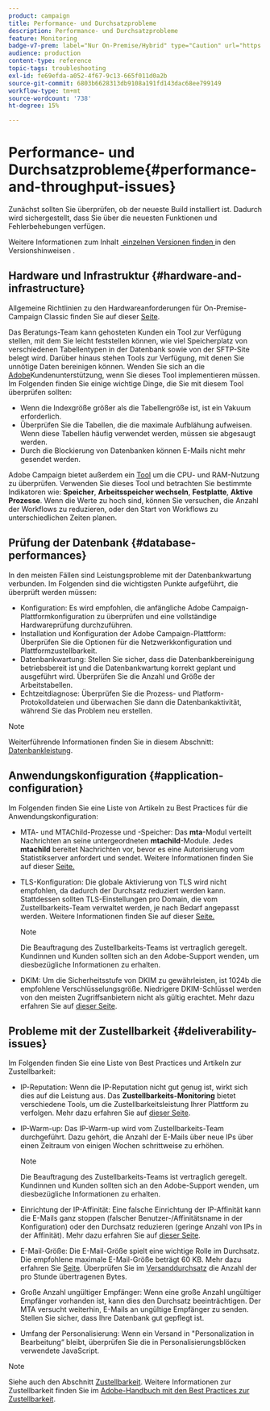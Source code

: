 ```yaml
---
product: campaign
title: Performance- und Durchsatzprobleme
description: Performance- und Durchsatzprobleme
feature: Monitoring
badge-v7-prem: label="Nur On-Premise/Hybrid" type="Caution" url="https://experienceleague.adobe.com/docs/campaign-classic/using/installing-campaign-classic/architecture-and-hosting-models/hosting-models-lp/hosting-models.html?lang=de" tooltip="Gilt nur für Hybrid- und On-Premise-Bereitstellungen"
audience: production
content-type: reference
topic-tags: troubleshooting
exl-id: fe69efda-a052-4f67-9c13-665f011d0a2b
source-git-commit: 6803b6628313db9108a191fd143dac68ee799149
workflow-type: tm+mt
source-wordcount: '738'
ht-degree: 15%

---
```


# Performance- und Durchsatzprobleme{#performance-and-throughput-issues}

Zunächst sollten Sie überprüfen, ob der neueste Build installiert ist. Dadurch wird sichergestellt, dass Sie über die neuesten Funktionen und Fehlerbehebungen verfügen.

Weitere Informationen zum Inhalt [&#x200B; einzelnen Versionen finden &#x200B;](../../rn/using/latest-release.md) in den Versionshinweisen .

## Hardware und Infrastruktur {#hardware-and-infrastructure}

Allgemeine Richtlinien zu den Hardwareanforderungen für On-Premise-Campaign Classic finden Sie auf dieser [Seite](https://helpx.adobe.com/de/campaign/kb/hardware-sizing-guide.html).

Das Beratungs-Team kann gehosteten Kunden ein Tool zur Verfügung stellen, mit dem Sie leicht feststellen können, wie viel Speicherplatz von verschiedenen Tabellentypen in der Datenbank sowie von der SFTP-Site belegt wird. Darüber hinaus stehen Tools zur Verfügung, mit denen Sie unnötige Daten bereinigen können. Wenden Sie sich an die [Adobe](https://helpx.adobe.com/de/enterprise/admin-guide.html/enterprise/using/support-for-experience-cloud.ug.html)Kundenunterstützung, wenn Sie dieses Tool implementieren müssen. Im Folgenden finden Sie einige wichtige Dinge, die Sie mit diesem Tool überprüfen sollten:

* Wenn die Indexgröße größer als die Tabellengröße ist, ist ein Vakuum erforderlich.
* Überprüfen Sie die Tabellen, die die maximale Aufblähung aufweisen. Wenn diese Tabellen häufig verwendet werden, müssen sie abgesaugt werden.
* Durch die Blockierung von Datenbanken können E-Mails nicht mehr gesendet werden.

Adobe Campaign bietet außerdem ein [Tool](../../production/using/monitoring-processes.md#manual-monitoring) um die CPU- und RAM-Nutzung zu überprüfen. Verwenden Sie dieses Tool und betrachten Sie bestimmte Indikatoren wie: **Speicher**, **Arbeitsspeicher wechseln**, **Festplatte**, **Aktive Prozesse**. Wenn die Werte zu hoch sind, können Sie versuchen, die Anzahl der Workflows zu reduzieren, oder den Start von Workflows zu unterschiedlichen Zeiten planen.

## Prüfung der Datenbank {#database-performances}

In den meisten Fällen sind Leistungsprobleme mit der Datenbankwartung verbunden. Im Folgenden sind die wichtigsten Punkte aufgeführt, die überprüft werden müssen:

* Konfiguration: Es wird empfohlen, die anfängliche Adobe Campaign-Plattformkonfiguration zu überprüfen und eine vollständige Hardwareprüfung durchzuführen.
* Installation und Konfiguration der Adobe Campaign-Plattform: Überprüfen Sie die Optionen für die Netzwerkkonfiguration und Plattformzustellbarkeit.
* Datenbankwartung: Stellen Sie sicher, dass die Datenbankbereinigung betriebsbereit ist und die Datenbankwartung korrekt geplant und ausgeführt wird. Überprüfen Sie die Anzahl und Größe der Arbeitstabellen.
* Echtzeitdiagnose: Überprüfen Sie die Prozess- und Platform-Protokolldateien und überwachen Sie dann die Datenbankaktivität, während Sie das Problem neu erstellen.

>[!NOTE]
>
>Weiterführende Informationen finden Sie in diesem Abschnitt: [Datenbankleistung](../../production/using/database-performances.md).

## Anwendungskonfiguration {#application-configuration}

Im Folgenden finden Sie eine Liste von Artikeln zu Best Practices für die Anwendungskonfiguration:

* MTA- und MTAChild-Prozesse und -Speicher: Das **mta**-Modul verteilt Nachrichten an seine untergeordneten **mtachild**-Module. Jedes **mtachild** bereitet Nachrichten vor, bevor es eine Autorisierung vom Statistikserver anfordert und sendet. Weitere Informationen finden Sie auf dieser [Seite.](../../installation/using/email-deliverability.md)
* TLS-Konfiguration: Die globale Aktivierung von TLS wird nicht empfohlen, da dadurch der Durchsatz reduziert werden kann. Stattdessen sollten TLS-Einstellungen pro Domain, die vom Zustellbarkeits-Team verwaltet werden, je nach Bedarf angepasst werden. Weitere Informationen finden Sie auf dieser [Seite.](../../installation/using/email-deliverability.md#mx-configuration)

  >[!NOTE]
  >
  >Die Beauftragung des Zustellbarkeits-Teams ist vertraglich geregelt. Kundinnen und Kunden sollten sich an den Adobe-Support wenden, um diesbezügliche Informationen zu erhalten.

* DKIM: Um die Sicherheitsstufe von DKIM zu gewährleisten, ist 1024b die empfohlene Verschlüsselungsgröße. Niedrigere DKIM-Schlüssel werden von den meisten Zugriffsanbietern nicht als gültig erachtet. Mehr dazu erfahren Sie auf [dieser Seite](https://experienceleague.adobe.com/docs/deliverability-learn/deliverability-best-practice-guide/transition-process/infrastructure.html?lang=de#authentication).

## Probleme mit der Zustellbarkeit {#deliverability-issues}

Im Folgenden finden Sie eine Liste von Best Practices und Artikeln zur Zustellbarkeit:

* IP-Reputation: Wenn die IP-Reputation nicht gut genug ist, wirkt sich dies auf die Leistung aus. Das **Zustellbarkeits-Monitoring** bietet verschiedene Tools, um die Zustellbarkeitsleistung Ihrer Plattform zu verfolgen. Mehr dazu erfahren Sie auf [dieser Seite](../../delivery/using/monitoring-deliverability.md).
* IP-Warm-up: Das IP-Warm-up wird vom Zustellbarkeits-Team durchgeführt. Dazu gehört, die Anzahl der E-Mails über neue IPs über einen Zeitraum von einigen Wochen schrittweise zu erhöhen.

  >[!NOTE]
  >
  >Die Beauftragung des Zustellbarkeits-Teams ist vertraglich geregelt. Kundinnen und Kunden sollten sich an den Adobe-Support wenden, um diesbezügliche Informationen zu erhalten.

* Einrichtung der IP-Affinität: Eine falsche Einrichtung der IP-Affinität kann die E-Mails ganz stoppen (falscher Benutzer-/Affinitätsname in der Konfiguration) oder den Durchsatz reduzieren (geringe Anzahl von IPs in der Affinität). Mehr dazu erfahren Sie auf [dieser Seite](../../installation/using/email-deliverability.md#list-of-ip-addresses-to-use).
* E-Mail-Größe: Die E-Mail-Größe spielt eine wichtige Rolle im Durchsatz. Die empfohlene maximale E-Mail-Größe beträgt 60 KB. Mehr dazu erfahren Sie [Seite](https://helpx.adobe.com/de/legal/product-descriptions/campaign.html). Überprüfen Sie im [Versanddurchsatz](../../reporting/using/global-reports.md#delivery-throughput) die Anzahl der pro Stunde übertragenen Bytes.
* Große Anzahl ungültiger Empfänger: Wenn eine große Anzahl ungültiger Empfänger vorhanden ist, kann dies den Durchsatz beeinträchtigen. Der MTA versucht weiterhin, E-Mails an ungültige Empfänger zu senden. Stellen Sie sicher, dass Ihre Datenbank gut gepflegt ist.
* Umfang der Personalisierung: Wenn ein Versand in &quot;Personalization in Bearbeitung“ bleibt, überprüfen Sie die in Personalisierungsblöcken verwendete JavaScript.

>[!NOTE]
>
>Siehe auch den Abschnitt [Zustellbarkeit](../../delivery/using/about-deliverability.md). Weitere Informationen zur Zustellbarkeit finden Sie im [Adobe-Handbuch mit den Best Practices zur Zustellbarkeit](https://experienceleague.adobe.com/docs/deliverability-learn/deliverability-best-practice-guide/introduction.html?lang=de).
